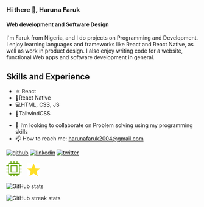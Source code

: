 ### Hi there 👋, Haruna Faruk
#### Web development and Software Design
I'm Faruk from Nigeria, and I do projects on Programming and Development. I enjoy learning languages and frameworks like React and React Native, as well as work in product design. I also enjoy writing code for a website, functional Web apps and software development in general. 

## Skills and Experience
* ⚛ React
* 📱React Native
* 💻HTML, CSS, JS
* 💨TailwindCSS


- 👯 I’m looking to collaborate on Problem solving using my programming skills 
- 📫 How to reach me: harunafaruk2004@gmail.com 


[<img src='https://cdn.jsdelivr.net/npm/simple-icons@3.0.1/icons/github.svg' alt='github' height='40'>](https://github.com/Haruna2004)  [<img src='https://cdn.jsdelivr.net/npm/simple-icons@3.0.1/icons/linkedin.svg' alt='linkedin' height='40'>](https://www.linkedin.com/in/https://www.linkedin.com/in/haruna-faruk/)  [<img src='https://cdn.jsdelivr.net/npm/simple-icons@3.0.1/icons/twitter.svg' alt='twitter' height='40'>](https://twitter.com/https://mobile.twitter.com/faroukkHar)  

<a href='https://docs.github.com/en/developers'><img src='https://raw.githubusercontent.com/acervenky/animated-github-badges/master/assets/devbadge.gif' width='40' height='40'></a> <a href='https://stars.github.com/'><img src='https://raw.githubusercontent.com/acervenky/animated-github-badges/master/assets/starbadge.gif' width='35' height='35'></a> 

![GitHub stats](https://github-readme-stats.vercel.app/api?username=Haruna2004&show_icons=true&count_private=true)  

![GitHub streak stats](https://streak-stats.demolab.com/?user=Haruna2004)  

